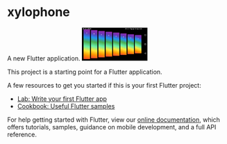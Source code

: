 # xylophone

A new Flutter application.
<img src="https://github.com/shivanigupta19/User-Interface-Random/blob/master/Images/Xylophone.jpeg?raw=false" width="30%">&nbsp;&nbsp;&nbsp;&nbsp;&nbsp;

This project is a starting point for a Flutter application.

A few resources to get you started if this is your first Flutter project:

- [Lab: Write your first Flutter app](https://flutter.dev/docs/get-started/codelab)
- [Cookbook: Useful Flutter samples](https://flutter.dev/docs/cookbook)

For help getting started with Flutter, view our
[online documentation](https://flutter.dev/docs), which offers tutorials,
samples, guidance on mobile development, and a full API reference.
